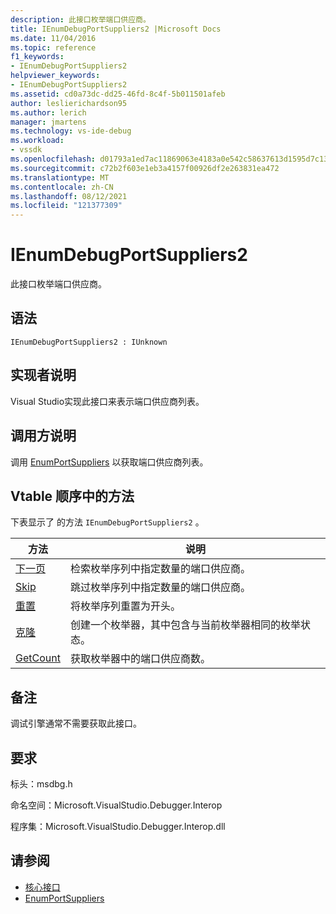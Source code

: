 ```yaml
---
description: 此接口枚举端口供应商。
title: IEnumDebugPortSuppliers2 |Microsoft Docs
ms.date: 11/04/2016
ms.topic: reference
f1_keywords:
- IEnumDebugPortSuppliers2
helpviewer_keywords:
- IEnumDebugPortSuppliers2
ms.assetid: cd0a73dc-dd25-46fd-8c4f-5b011501afeb
author: leslierichardson95
ms.author: lerich
manager: jmartens
ms.technology: vs-ide-debug
ms.workload:
- vssdk
ms.openlocfilehash: d01793a1ed7ac11869063e4183a0e542c58637613d1595d7c13462f6a4fb82ae
ms.sourcegitcommit: c72b2f603e1eb3a4157f00926df2e263831ea472
ms.translationtype: MT
ms.contentlocale: zh-CN
ms.lasthandoff: 08/12/2021
ms.locfileid: "121377309"
---
```

# <a name="ienumdebugportsuppliers2"></a>IEnumDebugPortSuppliers2
此接口枚举端口供应商。

## <a name="syntax"></a>语法

```
IEnumDebugPortSuppliers2 : IUnknown
```

## <a name="notes-for-implementers"></a>实现者说明
 Visual Studio实现此接口来表示端口供应商列表。

## <a name="notes-for-callers"></a>调用方说明
 调用 [EnumPortSuppliers](../../../extensibility/debugger/reference/idebugcoreserver2-enumportsuppliers.md) 以获取端口供应商列表。

## <a name="methods-in-vtable-order"></a>Vtable 顺序中的方法
 下表显示了 的方法 `IEnumDebugPortSuppliers2` 。

|方法|说明|
|------------|-----------------|
|[下一页](../../../extensibility/debugger/reference/ienumdebugportsuppliers2-next.md)|检索枚举序列中指定数量的端口供应商。|
|[Skip](../../../extensibility/debugger/reference/ienumdebugportsuppliers2-skip.md)|跳过枚举序列中指定数量的端口供应商。|
|[重置](../../../extensibility/debugger/reference/ienumdebugportsuppliers2-reset.md)|将枚举序列重置为开头。|
|[克隆](../../../extensibility/debugger/reference/ienumdebugportsuppliers2-clone.md)|创建一个枚举器，其中包含与当前枚举器相同的枚举状态。|
|[GetCount](../../../extensibility/debugger/reference/ienumdebugportsuppliers2-getcount.md)|获取枚举器中的端口供应商数。|

## <a name="remarks"></a>备注
 调试引擎通常不需要获取此接口。

## <a name="requirements"></a>要求
 标头：msdbg.h

 命名空间：Microsoft.VisualStudio.Debugger.Interop

 程序集：Microsoft.VisualStudio.Debugger.Interop.dll

## <a name="see-also"></a>请参阅
- [核心接口](../../../extensibility/debugger/reference/core-interfaces.md)
- [EnumPortSuppliers](../../../extensibility/debugger/reference/idebugcoreserver2-enumportsuppliers.md)
